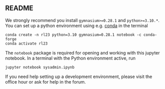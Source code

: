 ## README
We strongly recommend you install `gymnasium>=0.28.1` and `python>=3.10.*`. You can set up a python environment using e.g. [conda](https://docs.conda.io/projects/miniconda/en/latest/) in the terminal
```
conda create -n rl23 python=3.10 gymnasium=0.28.1 notebook -c conda-forge
conda activate rl23
```
The `notebook` package is required for opening and working with this jupyter notebook.
In a terminal with the Python environment active, run
```
jupyter notebook sysadmin.ipynb
```
If you need help setting up a development environment, please visit the office hour or ask for help in the forum.